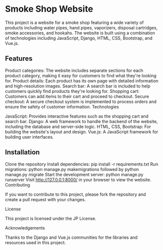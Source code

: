 # Smoke Shop Website

This project is a website for a smoke shop featuring a wide variety of products including water pipes, hand pipes, vaporizers, disposal cartridges, smoke accessories, and hookahs. The website is built using a combination of technologies including JavaScript, Django, HTML, CSS, Bootstrap, and Vue.js.

## Features

Product categories: The website includes separate sections for each product category, making it easy for customers to find what they're looking for.
Product details: Each product has its own page with detailed information and high-resolution images.
Search bar: A search bar is included to help customers quickly find products they're looking for.
Shopping cart: Customers can add items to their cart and proceed to checkout.
Secure checkout: A secure checkout system is implemented to process orders and ensure the safety of customer information.
Technologies

JavaScript: Provides interactive features such as the shopping cart and search bar.
Django: A web framework to handle the backend of the website, including the database and server-side logic.
HTML, CSS, Bootstrap: For building the website's layout and design.
Vue.js: A JavaScript framework for building user interfaces.

## Installation

Clone the repository
Install dependencies: pip install -r requirements.txt
Run migrations: python manage.py makemigrations followed by python manage.py migrate
Start the development server: python manage.py runserver
Visit http://127.0.0.1:8000/ in your browser to view the website.
Contributing

If you want to contribute to this project, please fork the repository and create a pull request with your changes.

License

This project is licensed under the JP License.

Acknowledgements

Thanks to the Django and Vue.js communities for the libraries and resources used in this project.
